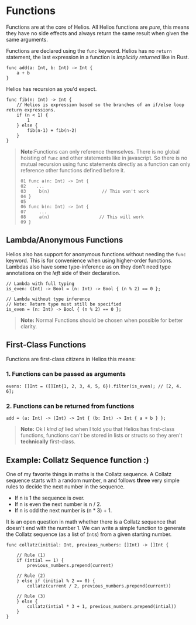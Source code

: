 # Functions

Functions are at the core of Helios. All Helios functions are *pure*, this means they have no side effects and always return the same result when given the same arguments.

Functions are declared using the `func` keyword.
Helios has no `return` statement, the last expression in a function is *implicitly returned* like in Rust.

```go, noplaypen
func add(a: Int, b: Int) -> Int {
    a + b 
}
```

Helios has recursion as you'd expect.

```go, noplaypen
func fib(n: Int) -> Int {
    // Helios is expression based so the branches of an if/else loop return expressions.
    if (n < 1) {
        1
    } else {
        fib(n-1) + fib(n-2)
    }
}
```

>**Note**:Functions can only reference themselves.
>There is no global hoisting of `func` and other statements like in javascript.
>So there is no mutual recursion using func statements directly as a function can only reference
> other functions defined before it.
>
> ```go, noplaypen
> 01 func a(n: Int) -> Int {
> 02    ...
> 03     b(n)                    // This won't work
> 04 }
> 05
> 06 func b(n: Int) -> Int {
> 07     ...
> 08     a(n)                   // This will work
> 09 }
>```

## Lambda/Anonymous Functions

Helios also has support for anonymous functions without needing the `func` keyword.
This is for convenience when using higher-order functions.
Lambdas also have some type-inference as on they don't need type annotations on
the *left* side of their declaration.

```rust, noplaypen
// Lambda with full typing
is_even: (Int) -> Bool = (n: Int) -> Bool { (n % 2) == 0 };

// Lambda without type inference
// Note: Return type must still be specified
is_even = (n: Int) -> Bool { (n % 2) == 0 };
```

> **Note:** Normal Functions should be chosen when possible for better clarity.

## First-Class Functions

Functions are first-class citizens in Helios this means:

### 1. Functions can be passed as arguments

```ts, noplaypen
evens: []Int = ([]Int{1, 2, 3, 4, 5, 6}).filter(is_even); // [2, 4. 6]; 
```

### 2. Functions can be returned from functions

```rust, noplaypen
add = (a: Int) -> (Int) -> Int { (b: Int) -> Int { a + b } };
```

> **Note:** Ok I *kind of* lied when I told you that Helios has first-class functions,
functions can't be stored in lists or structs so they aren't **technically** first-class.

## Example: Collatz Sequence function :)

One of my favorite things in maths is the Collatz sequence.
A Collatz sequence starts with a random number, n
and follows **three** very simple rules to decide the next number in the sequence.

- If n is 1 the sequence is over.
- If n is even the next number is n / 2.
- If n is odd the next number is (n * 3) + 1.

It is an open question in math whether there is a Collatz sequence that doesn't end with the number 1.
We can write a simple function to generate the Collatz sequence (as a list of `Int`s) from a given starting number.

```go, noplaypen
func collatz(initial: Int, previous_numbers: []Int) -> []Int {

    // Rule (1)
    if (intial == 1) {
        previous_numbers.prepend(current) 

    // Rule (2)
    } else if (initial % 2 == 0) {
        collatz(current / 2, previous_numbers.prepend(current))

    // Rule (3)
    } else {
        collatz(intial * 3 + 1, previous_numbers.prepend(intial))      
    }
}
```
